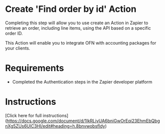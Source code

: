 # Create 'Find order by id' Action

Completing this step will allow you to use create an Action in Zapier to retrieve an order, including line items, using the API based on a specific order ID.

This Action will enable you to integrate OFN with accounting packages for your clients.

# Requirements
- Completed the Authentication steps in the Zapier developer platform

# Instructions
[Click here for full instructions] (https://docs.google.com/document/d/1IkRLjvUA6bniGwOrEqi23EhmEbQbgnXg5ZUs6UlC3HI/edit#heading=h.8bnvwobsfldy)
